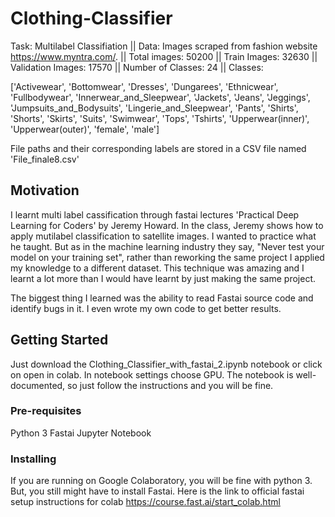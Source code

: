 # Clothing-Classifier
Task: Multilabel Classifiation ||
Data: Images scraped from fashion website https://www.myntra.com/. || 
Total images: 50200 || 
Train Images: 32630 || 
Validation Images: 17570 || 
Number of Classes: 24 || 
Classes:

['Activewear',
 'Bottomwear',
 'Dresses',
 'Dungarees',
 'Ethnicwear',
 'Fullbodywear',
 'Innerwear_and_Sleepwear',
 'Jackets',
 'Jeans',
 'Jeggings',
 'Jumpsuits_and_Bodysuits',
 'Lingerie_and_Sleepwear',
 'Pants',
 'Shirts',
 'Shorts',
 'Skirts',
 'Suits',
 'Swimwear',
 'Tops',
 'Tshirts',
 'Upperwear(inner)',
 'Upperwear(outer)',
 'female',
 'male']
 
 File paths and their corresponding labels are stored in a CSV file named 'File_finale8.csv'
 
## Motivation
I learnt multi label cassification through fastai lectures 'Practical Deep Learning for Coders' by Jeremy Howard.
In the class, Jeremy shows how to apply mutilabel classification to satellite images. I wanted to practice what he taught. But as in the machine learning industry they say, "Never test your model on your training set", rather than reworking the same project I applied my knowledge to a different dataset. This technique was amazing and I learnt a lot more than I would have learnt by just making the same project.

The biggest thing I learned was the ability to read Fastai source code and identify bugs in it. I even wrote my own code to get better results.

## Getting Started
Just download the Clothing_Classifier_with_fastai_2.ipynb notebook or click on open in colab.
In notebook settings choose GPU. The notebook is well-documented, so just follow the instructions and you will be fine.

### Pre-requisites
Python 3
Fastai
Jupyter Notebook

### Installing

If you are running on Google Colaboratory, you will be fine with python 3. But, you still might have to install Fastai.
Here is the link to official fastai setup instructions for colab https://course.fast.ai/start_colab.html


